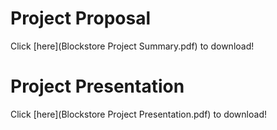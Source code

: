 # Project Proposal

Click [here](Blockstore Project Summary.pdf) to download!

# Project Presentation

Click [here](Blockstore Project Presentation.pdf) to download!